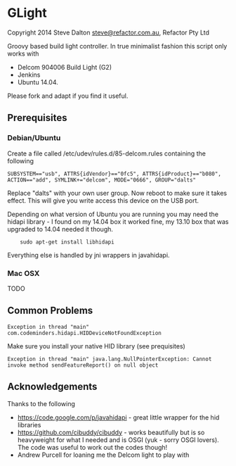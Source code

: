 # GLight

Copyright 2014 Steve Dalton <steve@refactor.com.au>, Refactor Pty Ltd

Groovy based build light controller. In true minimalist fashion this script only works with

* Delcom 904006 Build Light (G2)
* Jenkins
* Ubuntu 14.04. 

Please fork and adapt if you find it useful.

## Prerequisites

### Debian/Ubuntu

Create a file called /etc/udev/rules.d/85-delcom.rules containing the following

	SUBSYSTEM=="usb", ATTRS{idVendor}=="0fc5", ATTRS{idProduct}=="b080", ACTION=="add", SYMLINK+="delcom", MODE="0666", GROUP="dalts"

Replace "dalts" with your own user group. Now reboot to make sure it takes effect. This will give you write access this device on the USB port.

Depending on what version of Ubuntu you are running you may need the hidapi library - I found on my 14.04 box it worked fine, my 13.10 box that was upgraded to 14.04 needed it though. 

        sudo apt-get install libhidapi

Everything else is handled by jni wrappers in javahidapi.

### Mac OSX

TODO

## Common Problems

	Exception in thread "main" com.codeminders.hidapi.HIDDeviceNotFoundException

Make sure you install your native HID library (see prequisites)

	Exception in thread "main" java.lang.NullPointerException: Cannot invoke method sendFeatureReport() on null object

## Acknowledgements

Thanks to the following

* https://code.google.com/p/javahidapi - great little wrapper for the hid libraries
* https://github.com/cibuddy/cibuddy - works beautifully but is so heavyweight for what I needed and is OSGI (yuk - sorry OSGI lovers). The code was useful to work out the codes though!
* Andrew Purcell for loaning me the Delcom light to play with
